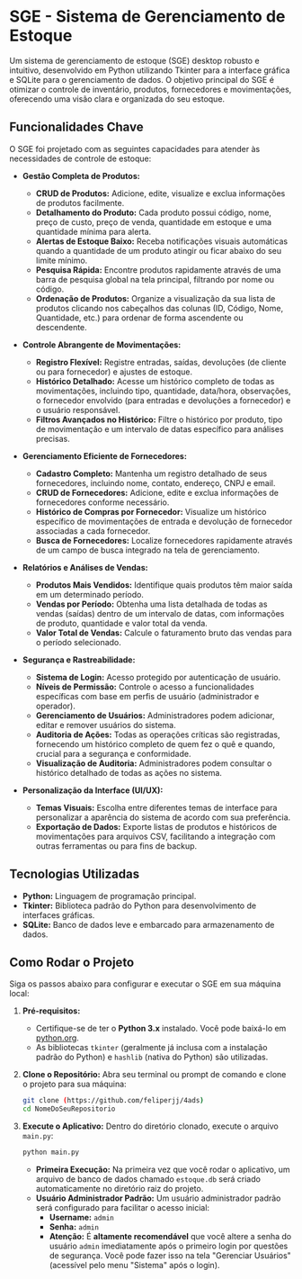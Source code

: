 # SGE - Sistema de Gerenciamento de Estoque

Um sistema de gerenciamento de estoque (SGE) desktop robusto e intuitivo, desenvolvido em Python utilizando Tkinter para a interface gráfica e SQLite para o gerenciamento de dados. O objetivo principal do SGE é otimizar o controle de inventário, produtos, fornecedores e movimentações, oferecendo uma visão clara e organizada do seu estoque.

## Funcionalidades Chave

O SGE foi projetado com as seguintes capacidades para atender às necessidades de controle de estoque:

* **Gestão Completa de Produtos:**
    * **CRUD de Produtos:** Adicione, edite, visualize e exclua informações de produtos facilmente.
    * **Detalhamento do Produto:** Cada produto possui código, nome, preço de custo, preço de venda, quantidade em estoque e uma quantidade mínima para alerta.
    * **Alertas de Estoque Baixo:** Receba notificações visuais automáticas quando a quantidade de um produto atingir ou ficar abaixo do seu limite mínimo.
    * **Pesquisa Rápida:** Encontre produtos rapidamente através de uma barra de pesquisa global na tela principal, filtrando por nome ou código.
    * **Ordenação de Produtos:** Organize a visualização da sua lista de produtos clicando nos cabeçalhos das colunas (ID, Código, Nome, Quantidade, etc.) para ordenar de forma ascendente ou descendente.

* **Controle Abrangente de Movimentações:**
    * **Registro Flexível:** Registre entradas, saídas, devoluções (de cliente ou para fornecedor) e ajustes de estoque.
    * **Histórico Detalhado:** Acesse um histórico completo de todas as movimentações, incluindo tipo, quantidade, data/hora, observações, o fornecedor envolvido (para entradas e devoluções a fornecedor) e o usuário responsável.
    * **Filtros Avançados no Histórico:** Filtre o histórico por produto, tipo de movimentação e um intervalo de datas específico para análises precisas.

* **Gerenciamento Eficiente de Fornecedores:**
    * **Cadastro Completo:** Mantenha um registro detalhado de seus fornecedores, incluindo nome, contato, endereço, CNPJ e email.
    * **CRUD de Fornecedores:** Adicione, edite e exclua informações de fornecedores conforme necessário.
    * **Histórico de Compras por Fornecedor:** Visualize um histórico específico de movimentações de entrada e devolução de fornecedor associadas a cada fornecedor.
    * **Busca de Fornecedores:** Localize fornecedores rapidamente através de um campo de busca integrado na tela de gerenciamento.

* **Relatórios e Análises de Vendas:**
    * **Produtos Mais Vendidos:** Identifique quais produtos têm maior saída em um determinado período.
    * **Vendas por Período:** Obtenha uma lista detalhada de todas as vendas (saídas) dentro de um intervalo de datas, com informações de produto, quantidade e valor total da venda.
    * **Valor Total de Vendas:** Calcule o faturamento bruto das vendas para o período selecionado.

* **Segurança e Rastreabilidade:**
    * **Sistema de Login:** Acesso protegido por autenticação de usuário.
    * **Níveis de Permissão:** Controle o acesso a funcionalidades específicas com base em perfis de usuário (administrador e operador).
    * **Gerenciamento de Usuários:** Administradores podem adicionar, editar e remover usuários do sistema.
    * **Auditoria de Ações:** Todas as operações críticas são registradas, fornecendo um histórico completo de quem fez o quê e quando, crucial para a segurança e conformidade.
    * **Visualização de Auditoria:** Administradores podem consultar o histórico detalhado de todas as ações no sistema.

* **Personalização da Interface (UI/UX):**
    * **Temas Visuais:** Escolha entre diferentes temas de interface para personalizar a aparência do sistema de acordo com sua preferência.
    * **Exportação de Dados:** Exporte listas de produtos e históricos de movimentações para arquivos CSV, facilitando a integração com outras ferramentas ou para fins de backup.

## Tecnologias Utilizadas

* **Python:** Linguagem de programação principal.
* **Tkinter:** Biblioteca padrão do Python para desenvolvimento de interfaces gráficas.
* **SQLite:** Banco de dados leve e embarcado para armazenamento de dados.

## Como Rodar o Projeto

Siga os passos abaixo para configurar e executar o SGE em sua máquina local:

1.  **Pré-requisitos:**
    * Certifique-se de ter o **Python 3.x** instalado. Você pode baixá-lo em [python.org](https://www.python.org/).
    * As bibliotecas `tkinter` (geralmente já inclusa com a instalação padrão do Python) e `hashlib` (nativa do Python) são utilizadas.

2.  **Clone o Repositório:**
    Abra seu terminal ou prompt de comando e clone o projeto para sua máquina:
    ```bash
    git clone (https://github.com/feliperjj/4ads)
    cd NomeDoSeuRepositorio
    ```


3.  **Execute o Aplicativo:**
    Dentro do diretório clonado, execute o arquivo `main.py`:
    ```bash
    python main.py
    ```

    * **Primeira Execução:** Na primeira vez que você rodar o aplicativo, um arquivo de banco de dados chamado `estoque.db` será criado automaticamente no diretório raiz do projeto.
    * **Usuário Administrador Padrão:** Um usuário administrador padrão será configurado para facilitar o acesso inicial:
        * **Username:** `admin`
        * **Senha:** `admin`
        * **Atenção:** É **altamente recomendável** que você altere a senha do usuário `admin` imediatamente após o primeiro login por questões de segurança. Você pode fazer isso na tela "Gerenciar Usuários" (acessível pelo menu "Sistema" após o login).
